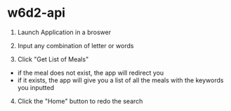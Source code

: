 # w6d2-api
1. Launch Application in a broswer

2. Input any combination of letter or words

3. Click "Get List of Meals"
- if the meal does not exist, the app will redirect you
- if it exists, the app will give you a list of all the meals with the keywords you inputted

4. Click the "Home" button to redo the search